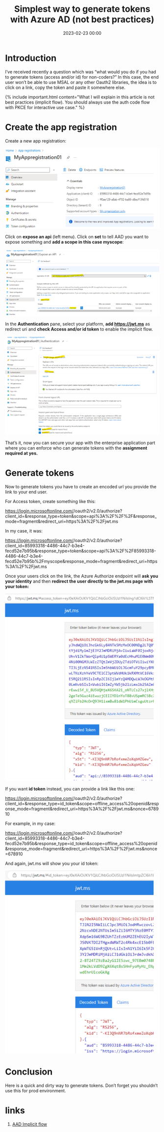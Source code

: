 ﻿---
title: Simplest way to generate tokens with Azure AD (not best practices)  
date: 2023-02-23 00:00
categories: [identity]
tags: [identity, AAD]
---

# Introduction

I’ve received recently a question which was “what would you do if you had to generate tokens (access and/or id) for non-coders?” In this case, the end user won’t be able to use MSAL or any other Oauth2 libraries, the idea is to click on a link, copy the token and paste it somewhere else.

{% include important.html content="What I will explain in this article is not best practices (implicit flow). You should always use the auth code flow with PKCE for interactive use case." %}

# Create the app registration 

Create a new app registration:

![appreg](/assets/img/2023-02-23/01.png)

Click on **expose an api** (left menu). Click on **set** to tell AAD you want to expose something and **add a scope in this case myscope**:

![appreg02](/assets/img/2023-02-23/02.png)

In the **Authentication** pane, select your platform, **add https://jwt.ms** as redirect uri and **check Access and/or id token** to enable the implicit flow. 

![appreg03](/assets/img/2023-02-23/03.png)

That’s it, now you can secure your app with the enterprise application part where you can enforce who can generate tokens with the **assignment required at yes.**

# Generate tokens 

Now to generate tokens you have to create an encoded url you provide the link to your end user. 

For Access token, create something like this: 

https://login.microsoftonline.com/<tenantId>/oauth2/v2.0/authorize?client_id=<AppId>&response_type=token&scope=api%3A%2F%2F<AppId>%2F<yourscope>&response_mode=fragment&redirect_uri=https%3A%2F%2Fjwt.ms

In my case, it was: 

https://login.microsoftonline.com/<tenantId>/oauth2/v2.0/authorize?client_id=85993318-4486-44c7-b3e4-fecd52e7b95b&response_type=token&scope=api%3A%2F%2F85993318-4486-44c7-b3e4-fecd52e7b95b%2Fmyscope&response_mode=fragment&redirect_uri=https%3A%2F%2Fjwt.ms 

Once your users click on the link, the Azure Authorize endpoint will **ask you your identity** and then **redirect the user directly to the jwt.ms page with your token:**

![accesstoken](/assets/img/2023-02-23/04.png)

If you want **id token** instead, you can provide a link like this one: 

https://login.microsoftonline.com/<tenantId>/oauth2/v2.0/authorize?client_id=<appId>&response_type=id_token&scope=offline_access%20openid&response_mode=fragment&redirect_uri=https%3A%2F%2Fjwt.ms&nonce=678910 

For example, in my case: 

https://login.microsoftonline.com/<tenantId>/oauth2/v2.0/authorize?client_id=85993318-4486-44c7-b3e4-fecd52e7b95b&response_type=id_token&scope=offline_access%20openid&response_mode=fragment&redirect_uri=https%3A%2F%2Fjwt.ms&nonce=678910 

And again, jwt.ms will show you your id token: 

![idtoken](/assets/img/2023-02-23/05.png)

# Conclusion

Here is a quick and dirty way to generate tokens. Don’t forget you shouldn’t use this for prod environment. 

# links 

1. [AAD Implicit flow](https://learn.microsoft.com/en-us/azure/active-directory/develop/v2-oauth2-implicit-grant-flow)